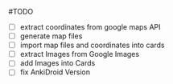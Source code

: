 #TODO

- [ ] extract coordinates from google maps API
- [ ] generate map files
- [ ] import map files and coordinates into cards
- [ ] extract Images from Google Images
- [ ] add Images into Cards
- [ ] fix AnkiDroid Version 
